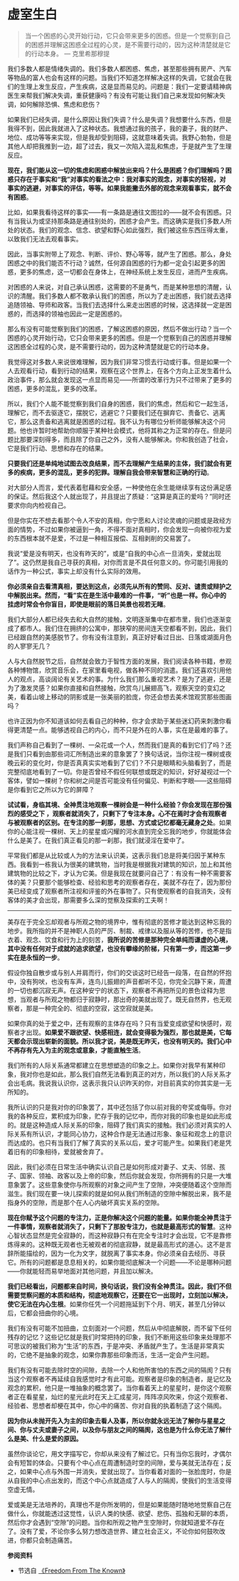 # 虚室生白


> 当一个困惑的心灵开始行动，它只会带来更多的困惑。但是一个觉察到自己的困惑并理解这困惑全过程的心灵，是不需要行动的，因为这种清楚就是它的行动本身。 — 克里希那穆提

我们多数人都是情绪失调的。我们多数人都困惑、焦虑，甚至那些拥有房产、汽车等物品的富人也会有这样的问题。当我们不知道怎样解决这样的失调，它就会在我们的生理上发生反应，产生疾病，这是显而易见的。问题是：我们一定要请精神病医生来帮我们解决失调，重获健康吗？有没有可能让我们自己来发现如何解决失调，如何解除恐惧、焦虑和悲伤？

如果我们已经失调，是什么原因让我们失调？什么是失调？我想要什么东西，但是我得不到，因此我就进入了这种状态。我想通过我的孩子，我的妻子，我的财产、地位、成功等等来实现，但是我却受到阻碍，这就意味着失调。我野心勃勃，但是其他人却把我推到一边，超了过去，我又一次陷入混乱和焦虑，于是就产生了生理反应。

**现在，我们能从这一切的焦虑和困惑中解放出来吗？什么是困惑？你们理解吗？困惑只存在于事实和“我”对事实的看法之中：我对事实的观念，对事实的轻视，对事实的逃避，对事实的评估，等等。如果我能撇去外部的观念来观看事实，就不会有困惑**。

比如，如果我看待这样的事实——有一条路是通往文图拉的——就不会有困惑。只有当我认为或坚持那条路是通往别处的，困惑才会产生。而这确实是我们多数人所处的状态。我们的观念、信念、欲望和野心如此强烈，我们被这些东西压得太重，以致我们无法去观看事实。

因此，当事实附带上了观念、判断、评价、野心等等，就产生了困惑。那么，身处困惑之中的我们能否不行动？诚然，任何源自困惑的行为都一定会引起更多的困惑，更多的焦虑，这一切都会在身体上，在神经系统上发生反应，进而产生疾病。

对困惑的人来说，对自己承认困惑，这需要的不是勇气，而是某种思想的清醒，认识的清醒。我们多数人都不敢承认我们的困惑，所以为了走出困惑，我们就去选择追随领袖、导师和政客。当我们去选择什么来走出困惑的时候，这选择就一定是困惑的，而选择的领袖也因此一定是困惑的。

那么有没有可能觉察到我们的困惑，了解这困惑的原因，然后不做出行动？当一个困惑的心灵开始行动，它只会带来更多的困惑。但是一个觉察到自己的困惑并理解这困惑全过程的心灵，是不需要行动的，因为这种清楚就是它的行动本身。

我觉得这对多数人来说很难理解，因为我们非常习惯去行动或行事。但是如果一个人去观看行动，看到行动的结果，观察在这个世界上，在各个方向上正发生着什么政治事件，那么就会发现这一点显而易见——所谓的改革行为只不过带来了更多的困惑，更多的混乱，更多的改革。

所以，我们个人能不能觉察到我们自身的困惑，我们的焦虑，然后和它一起生活，理解它，而不去驱逐它，摆脱它，逃避它？只要我们还在摒弃它、责备它、逃离它，那么这责备和逃离就是困惑的过程。我不认为有哪位分析师能够解决这个问题。他也许暂时地帮助你顺服于某种社会模式，他将其称之为正常的存在。但是问题比那要深刻得多，而且除了你自己之外，没有人能够解决。你和我创造了社会，它是我们行动、思想和存在的结果。

**只要我们还是单纯地试图去改良结果，而不去理解产生结果的主体，我们就会有更多的疾病，更多的混乱，更多的犯罪。理解自我会带来智慧和正确的行动**。

对大部分人而言，爱代表着慰藉和安全感，一种使他在余生能继续享有这份满足感的保证。然后我这个人就出现了，并且提出了质疑：“这算是真正的爱吗？”同时还要求你向内检视自己。

但是你实在不想去看那个令人不安的真相，你宁愿和人讨论灵魂的问题或是政经方面的情势，不过如果你被逼到一角，不得不面对真相时，你会发现一向被你视为爱的东西根本就不是爱，不过是一种相互报偿、互相剥削的交易罢了。

我说“爱是没有明天，也没有昨天的”，或是“自我的中心点一旦消失，爱就出现了”。这仍然是我自己寻获的真相，对你而言是不具任何意义的。你可能引用我的话作为一种公式，事实上却没有什么实际的效用。

**你必须亲自去看清真相，要达到这点，必须先从所有的赞同、反对、谴责或辩护之中解脱出来。然而，“看”实在是生活中最难的一件事，“听”也是一样。你心中的挂虑时常会令你盲目，即使是眼前的落日美景也视若无睹**。

我们大部分人都已经失去和大自然的接触，文明逐渐集中在都市里，我们也逐渐变成了都市人。我们住在拥挤的公寓中，那狭窄的房间连天空都看不到，因此，我们已经跟自然的美感脱节了。你有没有注意到，真正好好看过日出、日落或湖面月色的人寥寥无几？

人与大自然脱节之后，自然就会致力于智性方面的发展，我们阅读各种书籍，参观各种博物馆，欣赏音乐会，在家里看电视，做各种不同的消遣。我们还喜欢引用他人的观点，高谈阔论有关艺术的事。为什么我们那么重视艺术？是为了逃避，还是为了激发灵感？如果你直接和自然接触，欣赏鸟儿展翅高飞，观察天空的变幻之美，看着山坡上移动的阴影或是一张美丽的脸庞，你还会想去美术馆观赏那些图画吗？

也许正因为你不知道该如何去看自己的种种，你才会求助于某些迷幻药来刺激你看得更清楚一点。能够透视自己的内心，而不只是外在的人事，实在是最难的事了。

我们声称自己看到了一棵树、一朵花或一个人，然而我们是真的看到它们了吗？还是我们只看到由那些词汇所制造出来的意象罢了？换句话说，当你注视一棵树或夜晚云彩的变化时，你是否真真实实地看到了它们？不只是眼睛和头脑看到了，而是完整彻底地看到了一切。你是否曾经不假任何联想或既定的知识，好好凝视过一个客体，譬如一棵树？你和树之间是否可能没有任何偏见、判断和字眼——这些阻碍是你看到它之所以为它的屏障？

**试试看，身临其境、全神贯注地观察一棵树会是一种什么经验？你会发现在那份强烈的感受之下 ，观察者就消失了，只剩下了专注本身。心不在焉时才会有观察者与被观察者的区别。在专注的那一刹那，思想、方式或记忆都毫无藏身之处**。如果你的心能注视一棵树、天上的星星或闪耀的河水直到完全忘我的地步，你就能体会什么是美了。在我们真正看见的那一刹那，我们就浸淫在爱中了。

平常我们都是从比较或人为的方法来认识美，这表示我们总是将美归因于某种东西。我看到一栋我认为很美的建筑物，当时我是根据我对建筑的知识，加上和其他建筑物的比较之下，才认为它美。但是我现在就要问自己了：有没有一种不需要客体的美？只要那个能够检查、经验和思考的观察者存在，美就不存在了，因为那份美已经变成了观察者所注视和评鉴的外在事物了。只有使观察者的自我消失，没有客体的美才会出现，那需要多么深的觉察及探索的工夫啊！

---

美存在于完全忘却观者与所观之物的境界中，惟有彻底的苦修才能达到这种忘我的地步。我所指的并不是神职人员的严厉、制裁、戒律以及服从等的苦修，也不是指衣着、观念、饮食和行为上的刻苦，**我所说的苦修是那种完全单纯而谦虚的心境，其中没有任何对于成就的追求欲望，也没有攀缘的阶梯，只有第一步，而这第一步实在是永恒的一步**。

假设你独自散步或与别人并肩而行，你们的交谈这时已经告一段落，在自然的怀抱中，没有狗吠，也没有车声，连鸟儿振翅的声音都听不见，你完全沉静下来，周遭的一切也都沉寂无声。在这种安宁的状态下，观察者不再把所见的景色诠释为思想，当观者与所观之物都归于寂静时，那出奇的美就出现了。既无自然界，也无观察者，那是一种完全的、彻底的空寂，这空寂就是美。

如果你真的处于爱之中，还有观察的主体存在吗？只有当爱变成欲望和快感时，观察者才出现。**如果爱不跟欲望、快感相连，就会变得极为强烈，那也就是美，它每天都会示现出崭新的面貌。所以我才说，美是既无昨天，也没有明天的。我们心中不再存有先入为主的观念或意象，才能直触生活**。

我们所有的人际关系通常都建立在思想塑造的印象之上。如果你对我早有某种印象，我对你也是如此，那么我们自然无法看到真正的对方，所以我们的人际关系才会出毛病。我说我认识你，这表示我只认识昨天的你，对目前真实的你其实是一无所知的。

我所认识的只是我对你的印象罢了，其中还包括了你以前对我的夸奖或侮辱。你对我的各种反应，累积成为印象，贮存于我的记忆中，而你对我的印象也是如此形成的。就是这种造成人际关系的印象，阻碍了我们真实的接触。我们必须对真实的人际关系有所认识，才能同心协力，这种合作是无法通过形象、象征和观念上的意识而达成的。也只有当我们了解了真实的关系以后，爱才可能产生。如果我们老是凭着旧有的印象相待，爱就被舍弃了。

因此，我们必须在日常生活中确实认识自己是如何形成对妻子、丈夫、邻居、孩子、国家、领袖、政客以及上帝的印象，然后你就会发现，你所拥有的只是一大堆意象罢了。这些意象使你与所观察的对象之间产生了空隙，冲突便随着这个空隙而滋生。我们现在要一块儿探索的就是如何从我们所制造的空隙中解脱出来，我不是指身外的空隙，而是那个在人心内破坏真实关系的空隙。

**现在你赋予这个问题的专注力，正是你解决这个问题的能量。如果你能全神贯注于一件事情，观察者就消失了，只剩下了那股专注力，也就是最高形式的智慧**。这种心智状态显然是完全寂静的，而这种寂静只有在完全专注时才会出现，它不是靠修炼得来的。这种既无观者也无被观者的彻底寂静，就是最高形式的道心。这不是言辞所能描绘的，因为一化为文字，就脱离了事实本身。你必须亲自去经历、寻获它。所有的问题都是息息相关的，如果你能彻底解决一个问题——不论是哪种问题——你就能轻而易举地面对其他问题，并且加以解决。

**我们已经看出，问题都来自时间，换句话说，我们没有全神贯注。因此，我们不但需要觉察问题的本质和结构，彻底地观察它，还要在它一出现时，立刻加以解决，使它无法在内心生根**。如果你任凭一个问题拖延到下个月、明天，甚至几分钟以后，它都会扭曲你的心境。

我们有没有可能不加扭曲，立刻面对一个问题，然后从中彻底解脱，而不留下任何残存的记忆？这些记忆就是我们时常把持的印象，我们不断用这些印象来处理那不可思议的被我们称为“生活”的东西，于是冲突、矛盾就产生了。生活是非常真实的，它绝不是抽象的观念，如果你靠那些印象而活，生活一定会产生问题。

我们有没有可能去除时空的间隙，去除一个人和他所害怕的东西之间的隔阂？只有当这个观察者不再延续自我感觉时才有此可能。观察者是印象的制造者，是记忆及观念的累积，他只是一堆抽象的概念罢了。当你看着天上的星星时，是你这个观察者正在看星星，灿烂的星光此时在天上汇成星河，阵阵凉风吹来，你这个观察者、经验者、思想者却梗在其中，你心中的痛苦、你对自我的执着制造了这个隔阂。

**因为你从未抛开先入为主的印象去看人及事，所以你就永远无法了解你与星星之间、你与丈夫或妻子之间，以及你与朋友之间的隔阂，这也是为什么你无法了解什么是美、什么是爱的原因。**

虽然你谈论它，用文字描写它，你却从来没有了解过它。只有当你忘我时，才偶尔会有短暂的体会。只要有个中心点在周遭制造时空的间隙，爱与美就无法存在；反之，如果中心点与外围一并消失，爱就出现了。当你看着对面的一张脸庞时，你是从自我的中心点出发的，而这个中心点就造成了人与人的隔阂，使我们的生活变得空虚无情。

爱或美是无法培养的，真理也不是你所发明的，但是如果能随时随地地觉察自己在做什么，你就能透过这觉性，认识人类的快感、欲望、悲伤、孤独和无聊的本质，然后你才会遇到“空隙”的问题。当你和所观之物产生空隙时，你就知道爱不存在了。没有了爱，不论你多么努力想改造世界、建立社会正义，不论你如何鼓吹改进，你都只会制造痛苦。

**参阅资料**

- 节选自 [《Freedom From The Known》](https://selfdefinition.org/krishnamurti/Jiddu_Krishnamurt_The_First_And_Last_Freedom.pdf)
